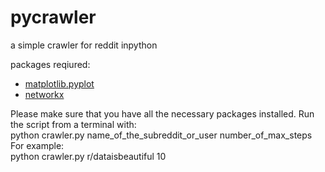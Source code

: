 # pycrawler
a simple crawler for reddit inpython

packages reqiured:  
* [matplotlib.pyplot](http://matplotlib.org/1.4.2/faq/installing_faq.html)
* [networkx](http://networkx.github.io/documentation/latest/install.html)

Please make sure that you have all the necessary packages installed. Run the script from a terminal with:  
python crawler.py name_of_the_subreddit_or_user number_of_max_steps  
For example:  
python crawler.py r/dataisbeautiful 10
